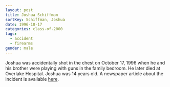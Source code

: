 ```yaml
---
layout: post
title: Joshua Schiffman
sortKey: Schiffman, Joshua
date: 1996-10-17
categories: class-of-2000
tags:
  - accident
  - firearms
gender: male
---
```

Joshua was accidentally shot in the chest on October 17, 1996 when he and his brother were playing with guns in the family bedroom. He later died at Overlake Hospital. Joshua was 14 years old. A newspaper article about the incident is available [here](https://archive.seattletimes.com/archive/?date=19961019&slug=2355010).
